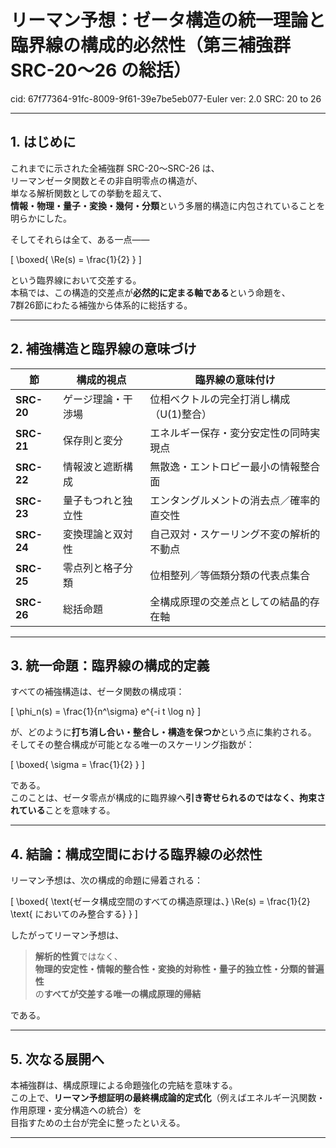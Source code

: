 # リーマン予想：ゼータ構造の統一理論と臨界線の構成的必然性（第三補強群 SRC-20〜26 の総括）

cid: 67f77364-91fc-8009-9f61-39e7be5eb077-Euler
ver: 2.0
SRC: 20 to 26

---

## 1. はじめに

これまでに示された全補強群 SRC-20〜SRC-26 は、  
リーマンゼータ関数とその非自明零点の構造が、  
単なる解析関数としての挙動を超えて、  
**情報・物理・量子・変換・幾何・分類**という多層的構造に内包されていることを明らかにした。

そしてそれらは全て、ある一点――

\[
\boxed{ \Re(s) = \frac{1}{2} }
\]

という臨界線において交差する。  
本稿では、この構造的交差点が**必然的に定まる軸である**という命題を、  
7群26節にわたる補強から体系的に総括する。

---

## 2. 補強構造と臨界線の意味づけ

| 節 | 構成的視点 | 臨界線の意味付け |
|----|-------------|-------------------|
| **SRC-20** | ゲージ理論・干渉場 | 位相ベクトルの完全打消し構成（U(1)整合） |
| **SRC-21** | 保存則と変分 | エネルギー保存・変分安定性の同時実現点 |
| **SRC-22** | 情報波と遮断構成 | 無散逸・エントロピー最小の情報整合面 |
| **SRC-23** | 量子もつれと独立性 | エンタングルメントの消去点／確率的直交性 |
| **SRC-24** | 変換理論と双対性 | 自己双対・スケーリング不変の解析的不動点 |
| **SRC-25** | 零点列と格子分類 | 位相整列／等価類分類の代表点集合 |
| **SRC-26** | 総括命題 | 全構成原理の交差点としての結晶的存在軸 |

---

## 3. 統一命題：臨界線の構成的定義

すべての補強構造は、ゼータ関数の構成項：

\[
\phi_n(s) = \frac{1}{n^\sigma} e^{-i t \log n}
\]

が、どのように**打ち消し合い・整合し・構造を保つか**という点に集約される。  
そしてその整合構成が可能となる唯一のスケーリング指数が：

\[
\boxed{ \sigma = \frac{1}{2} }
\]

である。  
このことは、ゼータ零点が構成的に臨界線へ**引き寄せられるのではなく、拘束されている**ことを意味する。

---

## 4. 結論：構成空間における臨界線の必然性

リーマン予想は、次の構成的命題に帰着される：

\[
\boxed{
\text{ゼータ構成空間のすべての構造原理は、} \Re(s) = \frac{1}{2} \text{ においてのみ整合する}
}
\]

したがってリーマン予想は、

> **解析的性質**ではなく、  
> **物理的安定性・情報的整合性・変換的対称性・量子的独立性・分類的普遍性**  
> の**すべてが交差する唯一の構成原理的帰結**

である。

---

## 5. 次なる展開へ

本補強群は、構成原理による命題強化の完結を意味する。  
この上で、**リーマン予想証明の最終構成論的定式化**（例えばエネルギー汎関数・作用原理・変分構造への統合）を  
目指すための土台が完全に整ったといえる。

---
